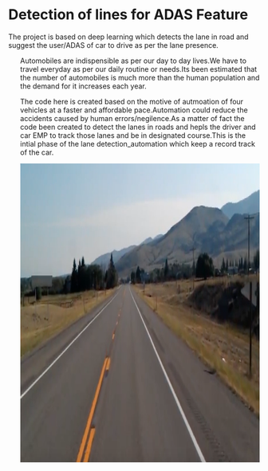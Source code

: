 # Detection of lines for ADAS Feature
The project is based on deep learning which detects the lane in road and suggest the user/ADAS of car to drive  as per the lane presence.

<ul>Automobiles are indispensible as per our day to day lives.We have to travel everyday  as per our daily routine or needs.Its been estimated that the number of automobiles is much more than the human population and the demand for it increases each year.</ul>

<ul>The code here is created based on the motive of autmoation of four vehicles at a faster and affordable pace.Automation could reduce the accidents caused by human errors/negilence.As a matter of fact the code been created to detect the lanes in roads and hepls the driver and car EMP to track those lanes and be in designated course.This is the intial phase of the lane detection_automation which keep a  record track of the car. </ul>

<ul>
<img src="https://github.com/arjunssat/Lane_Detection/blob/main/test_image.jpg" alt="Image Hough" width="500" height="600">
</ul>
